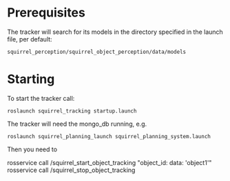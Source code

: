 # Prerequisites
The tracker will search for its models in the directory specified in the launch file, per default:
```
squirrel_perception/squirrel_object_perception/data/models
```

# Starting
To start the tracker call:
```
roslaunch squirrel_tracking startup.launch
```


The tracker will need the mongo_db running, e.g. 
```
roslaunch squirrel_planning_launch squirrel_planning_system.launch
```


Then you need to 

rosservice call /squirrel_start_object_tracking "object_id: data: 'object1'" 
rosservice call /squirrel_stop_object_tracking
